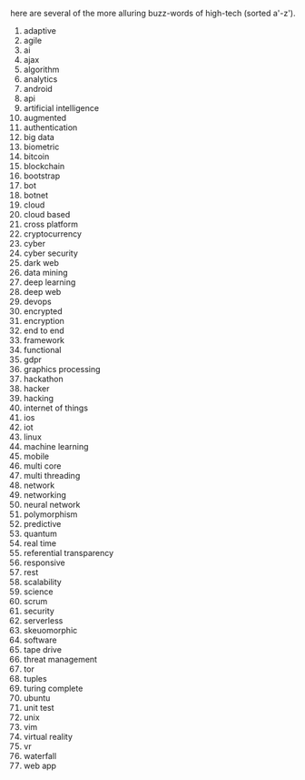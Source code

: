 here are several of the more alluring buzz-words of high-tech (sorted a'-z').
<ol>
<li>adaptive</li>
<li>agile</li>
<li>ai</li>
<li>ajax</li>
<li>algorithm</li>
<li>analytics</li>
<li>android</li>
<li>api</li>
<li>artificial intelligence</li>
<li>augmented</li>
<li>authentication</li>
<li>big data</li>
<li>biometric</li>
<li>bitcoin</li>
<li>blockchain</li>
<li>bootstrap</li>
<li>bot</li>
<li>botnet</li>
<li>cloud</li>
<li>cloud based</li>
<li>cross platform</li>
<li>cryptocurrency</li>
<li>cyber</li>
<li>cyber security</li>
<li>dark web</li>
<li>data mining</li>
<li>deep learning</li>
<li>deep web</li>
<li>devops</li>
<li>encrypted</li>
<li>encryption</li>
<li>end to end</li>
<li>framework</li>
<li>functional</li>
<li>gdpr</li>
<li>graphics processing</li>
<li>hackathon</li>
<li>hacker</li>
<li>hacking</li>
<li>internet of things</li>
<li>ios</li>
<li>iot</li>
<li>linux</li>
<li>machine learning</li>
<li>mobile</li>
<li>multi core</li>
<li>multi threading</li>
<li>network</li>
<li>networking</li>
<li>neural network</li>
<li>polymorphism</li>
<li>predictive</li>
<li>quantum</li>
<li>real time</li>
<li>referential transparency</li>
<li>responsive</li>
<li>rest</li>
<li>scalability</li>
<li>science</li>
<li>scrum</li>
<li>security</li>
<li>serverless</li>
<li>skeuomorphic</li>
<li>software</li>
<li>tape drive</li>
<li>threat management</li>
<li>tor</li>
<li>tuples</li>
<li>turing complete</li>
<li>ubuntu</li>
<li>unit test</li>
<li>unix</li>
<li>vim</li>
<li>virtual reality</li>
<li>vr</li>
<li>waterfall</li>
<li>web app</li>
</ol>